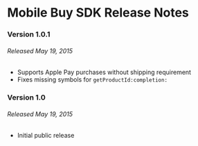# Mobile Buy SDK Release Notes

### Version 1.0.1
###### Released May 19, 2015

* Supports Apple Pay purchases without shipping requirement
* Fixes missing symbols for `getProductId:completion:`

### Version 1.0
###### Released May 19, 2015

* Initial public release